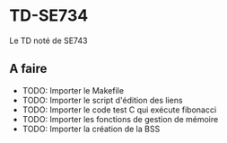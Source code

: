 # TD-SE734
Le TD noté de SE743

## A faire

- TODO: Importer le Makefile
- TODO: Importer le script d'édition des liens
- TODO: Importer le code test C qui exécute fibonacci
- TODO: Importer les fonctions de gestion de mémoire
- TODO: Importer la création de la BSS
